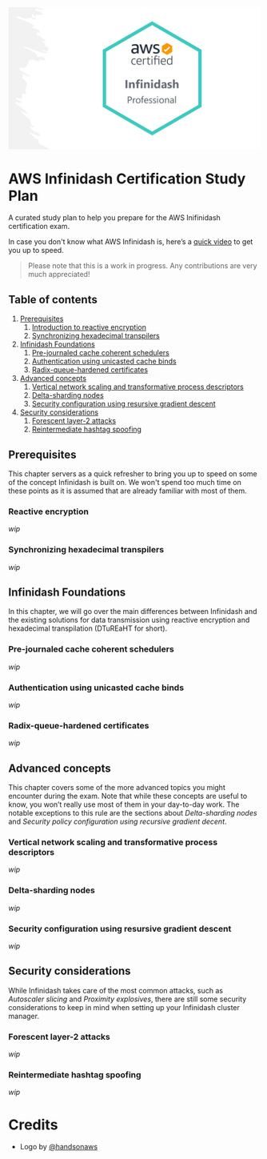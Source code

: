 <p align="center">
    <img src="art/cert-logo.jpg" />
</p>

# AWS Infinidash Certification Study Plan

A curated study plan to help you prepare for the AWS Inifinidash certification exam.

In case you don't know what AWS Infinidash is, here’s a [quick video](https://twitter.com/ellenkorbes/status/1410796865126346755) to get you up to speed.

> Please note that this is a work in progress. Any contributions are very much appreciated!

## Table of contents

1. [Prerequisites](#prerequisites)
   1. [Introduction to reactive encryption](#introduction-to-reactive-encryption)
   1. [Synchronizing hexadecimal transpilers](#synchronizing-hexadecimal-transpilers)
1. [Infinidash Foundations](#infinidash-foundations)
   1. [Pre-journaled cache coherent schedulers](#pre-journaled-cached-coherent-schedulers)
   1. [Authentication using unicasted cache binds](#authentication-using-unicasted-cache-binds)
   1. [Radix-queue-hardened certificates](#radix-queue-hardened-certificates)
1. [Advanced concepts](#advanced-concepts)
   1. [Vertical network scaling and transformative process descriptors](#vertical-network-scaling-and-transformative-process-descriptios)
   1. [Delta-sharding nodes](#delta-sharding-nodes)
   1. [Security configuration using resursive gradient descent](#security-configuration-using-recursive-gradient-descent)
1. [Security considerations](#security-considerations)
   1. [Forescent layer-2 attacks](#forescent-layer-2-attacks)
   1. [Reintermediate hashtag spoofing](#reintermediate-hashtag-spoofing)

## Prerequisites

This chapter servers as a quick refresher to bring you up to speed on some of the concept Infinidash is built on. We won't spend too much time on these points as it is assumed that are already familiar with most of them.

### Reactive encryption

_wip_

### Synchronizing hexadecimal transpilers

_wip_

## Infinidash Foundations

In this chapter, we will go over the main differences between Infinidash and the existing solutions for data transmission using reactive encryption and hexadecimal transpilation (DTuREaHT for short).

### Pre-journaled cache coherent schedulers

_wip_

### Authentication using unicasted cache binds

_wip_

### Radix-queue-hardened certificates

_wip_

## Advanced concepts

This chapter covers some of the more advanced topics you might encounter during the exam. Note that while these concepts are useful to know, you won’t really use most of them in your day-to-day work. The notable exceptions to this rule are the sections about _Delta-sharding nodes_ and _Security policy configuration using recursive gradient decent_.

### Vertical network scaling and transformative process descriptors

_wip_

### Delta-sharding nodes

_wip_

### Security configuration using resursive gradient descent

_wip_

## Security considerations

While Infinidash takes care of the most common attacks, such as _Autoscaler slicing_ and _Proximity explosives_, there are still some security considerations to keep in mind when setting up your Infinidash cluster manager.

### Forescent layer-2 attacks

_wip_

### Reintermediate hashtag spoofing

_wip_

# Credits

- Logo by [@handsonaws](https://twitter.com/handsonaws/status/1410696636590825473)
